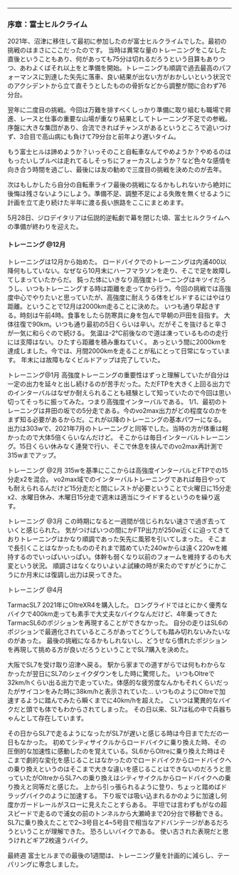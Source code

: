---
### 序章：富士ヒルクライム
2021年、沼津に移住して最初に参加したのが富士ヒルクライムでした。最初の挑戦のはまさにここだったのです。
当時は異常な量のトレーニングをこなした直後ということもあり、何があっても75分は切れるだろうという目算もありつつ、あわよくばそれ以上をと準備を開始。トレーニングも順調で過去最高のパフォーマンスに到達した矢先に落車、良い結果が出ない方がおかしいという状況でのアクシデントから立て直そうとしたものの骨折などから調整が間に合わず76分台。

翌年に二度目の挑戦。今回は万難を排すべくしっかり準備に取り組むも職場で昇進、レースと仕事の重要な山場が重なり結果としてトレーニング不足での参戦。
序盤に大きな集団があり、合流できればチャンスがあるというところで追いつけず、3合目で高山病にも負けて79分台と前年より遅いタイム。

もう富士ヒルは諦めようか？いっそのこと自転車なんてやめようか？やめるのはもったいしブルべは走れてるしそっちにフォーカスしようか？など色々な感情を向き合う時間を過ごし、最後には友の勧めで三度目の挑戦を決めたのが去年。

次はもしかしたら自分の自転車ライフ最後の挑戦になるかもしれないから絶対に後悔は残さないようにしよう。準備不足、調整不足による失敗を無くせるように計画を立て走り続けた半年に渡る長い旅路をここにまとめます。



5月28日、ジロデイタリアは伝説的逆転劇で幕を閉じた頃、富士ヒルクライムへの準備が終わりを迎えた。


#### トレーニング @12月
トレーニングは12月から始めた。
ロードバイクでのトレーニングは内浦400以降何もしていない。なぜなら10月末にハーフマラソンを走り、そこで足を故障してしまっていたからだ。
鈍った体にいきなり高強度トレーニングはキツイだろうし、いつもトレーニングする時は距離を走ってから行う。今回の挑戦では高強度中心でやりたいと思っていたが、高強度に耐えうる体をビルドするにはやはり距離。ということで12月は2000km走ることに決めた。
いつも通り早起きする。時刻は午前4時。食事をしたら防寒具に身を包んで早朝の戸田を目指す。
大体往復で90km。いつも通り最初の5日くらいは辛い。だがそこを抜けると辛さが一気に和らぐので続ける。
気温は-2℃前後なので道は凍っているものの走行には支障はない。ひたすら距離を積み重ねていく。
あっという間に2000kmを達成しました。今では、月間2000kmを走ることが私にとって日常になっています。
年末には故障もなくビルドアップは完了していた。

トレーニング@1月
高強度トレーニングの重要性はずっと理解していたが自分は一定の出力を延々と出し続けるのが苦手だった。ただFTPを大きく上回る出力でのインターバルはなぜか耐えられることも経験として知っていたので今回は思い切ってそっちに振ってみた。つまり高強度インターバルである。
1/1、最初のトレーニングは井田の坂での5分走である。今のvo2max出力がどの程度なのかをまず知る必要があるからだ。これが以降のトレーニングの基本パワーになる。
出力は303wで、2021年7月のトレーニングと同等でした。当時の方が体重は軽かったので大体5倍くらいなんだけど。
そこからは毎日インターバルトレーニング。15日くらい休みなく連発で行い、そこで休息を挟んでのvo2max再計測で315wまでアップ。

トレーニング @2月
315wを基準にここからは高強度インターバルとFTPでの15分走x2を混合。
vo2max域でのインターバルトレーニングであれば毎日やっても耐えられるんだけど15分走だと間にレストが必要ということで火曜日に15分走 x2、水曜日休み、木曜日15分走で週末は適当にライドするというのを繰り返す。

トレーニング @3月
この時期になると一週間が信じられない速さで過ぎ去っていくと感じられた。
気がつけばいつの間にかFTP出力が250w近くに迫ってきておりトレーニングはかなり順調であった矢先に風邪を引いてしまった。
そこまで長引くことはなかったもののそれまで踏めていた240wからは遠く220wを維持するのでいっぱいいっぱい。体幹も弱くなり以前のフォームを維持するのも大変という状況。
順調さはなくなりいよいよ試練の時が来たのですがどうにかこうにか月末には復調し出力は戻ってきた。

トレーニング @4月


TarmacSL7
2021年にOltreXR4を購入した。
ロングライドではとにかく優秀なバイクで400km走っても素手で大丈夫なバイクなんだけど、4年乗ってきたTarmacSL6のポジションを再現することができなかった。
自分の走りはSL6のポジションで最適化されているところがあってどうしても踏み切れないみたいなのがあった。
最後の挑戦になるかもしれないし、どうせなら慣れたポジションを再現して挑める方が良いだろうということでSL7購入を決めた。

大阪でSL7を受け取り沼津へ戻る。
駅から家までの道すがらでは何もわからなかったが翌日にSL7のシェイクダウンをした時に驚愕した。
いつもOltreで32km/hくらい出る出力で走っていた。体感的な疲労度なんかもそれくらいだったがサイコンをみた時に38km/hと表示されていた...
いつものようにOltreで加速するように踏んでみたら瞬くまでに40km/hを超えた。
こいつは驚異的なバイクだと頭でも体でもわからされてしまった。
その日以来、SL7は私の中で兵器ちゃんとして存在しています。

その日からSL7で走るようになったがSL7が遅いと感じる時は今日までただの一日もなかった。
初めてシティサイクルからロードバイクに乗り換えた時、その圧倒的な加速性に感動したのを覚えている。SL6からOltreに乗り換えた時はそこまで劇的な変化を感じることはなかったのでロードバイクからロードバイクへの乗り換えというのはそこまで大きな違いを感じることはできないのだろうと思っていたがOltreからSL7への乗り換えはシティサイクルからロードバイクへの乗り換えと同等だと感じた。
上から引っ張られるように登り、ちょっと踏めばドラッグバイクのように加速する。
下り坂では吸い込まれるかのように加速し何度かガードレールがスローに見えたことすらある。
平坦では言わずもがなの超スピードで走るので浦女の前のトンネルから大瀬崎まで20分台で移動できる。
SL7に乗り換えたことで2~3号目と4~5号目で相当なアドバンテージがあるだろうということが理解できた。
恐ろしいバイクである。
使い古された表現だと思うけれどギア2枚違うバイク。


最終週
富士ヒルまでの最後の1週間は、トレーニング量を計画的に減らし、テーパリングに専念しました。
